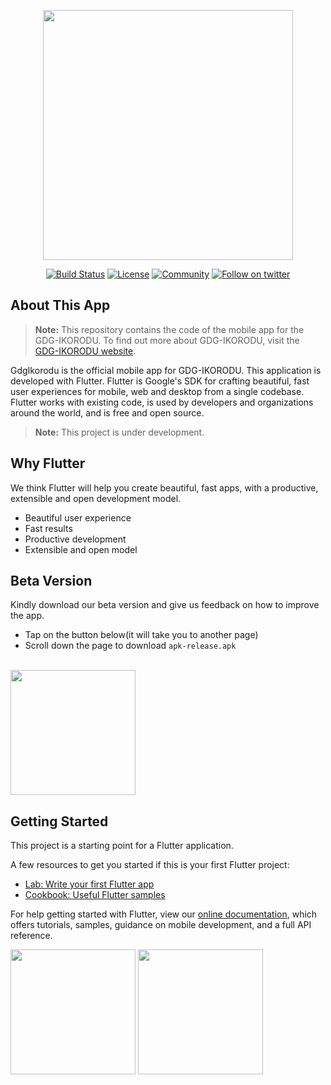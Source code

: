<p align="center"><a href="https://gdgikorodu.com/" target="_blank"><img src="https://res.cloudinary.com/gdgikorodu-com/image/upload/v1580923567/gdg-logo_aistw5.png?height=113&width=320" width="400"></a></p>


<p align="center">
<a href="https://codemagic.io/apps/5e26da99f5fb1f37d17d9c30/5e26da99f5fb1f37d17d9c2f/latest_build"><img src="https://api.codemagic.io/apps/5e26da99f5fb1f37d17d9c30/5e26da99f5fb1f37d17d9c2f/status_badge.svg" alt="Build Status"></a>
<a href="LICENSE"><img src="https://img.shields.io/badge/License-MIT-green.svg" alt="License"></a>
<a href="https://gdgikorodu.com/"><img src="https://badges.frapsoft.com/os/v1/open-source.svg?v=103" alt="Community"></a>
<a href="https://twitter.com/intent/follow?screen_name=gdgikorodu"><img src="https://img.shields.io/twitter/follow/gdgikorodu.svg?style=social&label=Follow" alt="Follow on twitter"></a>
</p>


## About This App

> **Note:** This repository contains the code of the mobile app for the GDG-IKORODU. To find out more about GDG-IKORODU, visit the [GDG-IKORODU website](https://gdgikorodu.com).

GdgIkorodu is the official mobile app for GDG-IKORODU. This application is developed with Flutter.
Flutter is Google's SDK for crafting beautiful, fast user experiences for
mobile, web and desktop from a single codebase. Flutter works with existing
code, is used by developers and organizations around the world, and is free
and open source.
> **Note:** This project is under development.

## Why Flutter

We think Flutter will help you create beautiful, fast apps, with a productive,
extensible and open development model.

* Beautiful user experience
* Fast results
* Productive development
* Extensible and open model

## Beta Version

Kindly download our beta version and give us feedback on how to improve the app.

* Tap on the button below(it will take you to another page)
* Scroll down the page to download `apk-release.apk`

<br>
<a href=https://github.com/gdgikorodu/gdgikorodu-mobile/releases/tag/v0.7-alpha><img src="https://playerzon.com/asset/download.png" width="200"></a>
<br>

## Getting Started

This project is a starting point for a Flutter application.

A few resources to get you started if this is your first Flutter project:

- [Lab: Write your first Flutter app](https://flutter.dev/docs/get-started/codelab)
- [Cookbook: Useful Flutter samples](https://flutter.dev/docs/cookbook)

For help getting started with Flutter, view our
[online documentation](https://flutter.dev/docs), which offers tutorials,
samples, guidance on mobile development, and a full API reference.

<a href="./app-release.apk"><img src="https://www.designpieces.com/wp-content/uploads/2016/02/google-play-badge.png" width="200"></img></a>
<a href="./runner.app"><img src="https://www.designpieces.com/wp-content/uploads/2016/02/download-on-the-app-store.png" width="200"></img></a>
